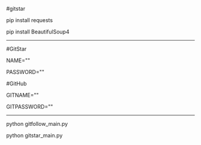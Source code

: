 #gitstar


pip install requests

pip install BeautifulSoup4

---
#GitStar

NAME=""

PASSWORD=""

#GitHub

GITNAME=""

GITPASSWORD=""

---

python gitfollow_main.py

python gitstar_main.py